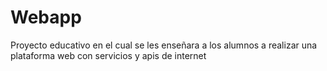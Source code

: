 # Webapp
Proyecto educativo en el cual se les enseñara a los alumnos a realizar una plataforma web con servicios y apis de internet

